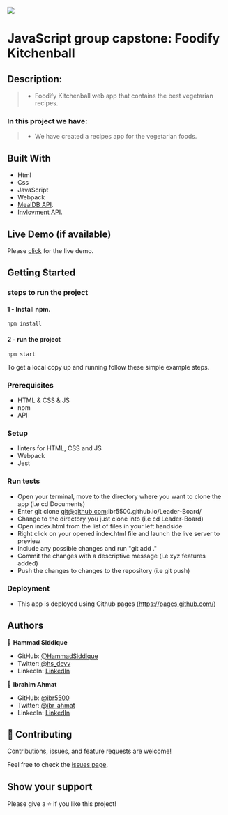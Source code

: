 ![](https://img.shields.io/badge/Microverse-blueviolet)

# JavaScript group capstone: Foodify Kitchenball

## Description:

> - Foodify Kitchenball web app that contains the best vegetarian recipes.

### In this project we have:

> - We have created a recipes app for the vegetarian foods.

## Built With

- Html
- Css
- JavaScript
- Webpack
- [MealDB API](https://www.themealdb.com/api.php).
- [Invlovment API](https://www.notion.so/microverse/Involvement-API-869e60b5ad104603aa6db59e08150270).

## Live Demo (if available)

Please [click](https://hammadsiddique.github.io/Foodify-Kitchenball/index.html) for the live demo.

## Getting Started

### steps to run the project

#### 1 - Install npm.

```
npm install
```

#### 2 - run the project

```
npm start
```

To get a local copy up and running follow these simple example steps.

### Prerequisites

- HTML & CSS & JS
- npm
- API

### Setup

- linters for HTML, CSS and JS
- Webpack
- Jest

### Run tests

- Open your terminal, move to the directory where you want to clone the app (i.e cd Documents)
- Enter git clone git@github.com:ibr5500.github.io/Leader-Board/
- Change to the directory you just clone into (i.e cd Leader-Board)
- Open index.html from the list of files in your left handside
- Right click on your opened index.html file and launch the live server to preview
- Include any possible changes and run "git add ."
- Commit the changes with a descriptive message (i.e xyz features added)
- Push the changes to changes to the repository (i.e git push)

### Deployment

- This app is deployed using Github pages (https://pages.github.com/)

## Authors

👤 **Hammad Siddique**

- GitHub: [@HammadSiddique](https://github.com/HammadSiddique)
- Twitter: [@hs_devv](https://twitter.com/hs_devv)
- LinkedIn: [LinkedIn](https://www.linkedin.com/in/hammad-siddique-6a5469231/)

👤 **Ibrahim Ahmat**

- GitHub: [@ibr5500](https://github.com/ibr5500)
- Twitter: [@ibr_ahmat](https://twitter.com/ibr_ahmat)
- LinkedIn: [LinkedIn](https://www.linkedin.com/in/ibrahim-ahmat-b5513b1a6/)

## 🤝 Contributing

Contributions, issues, and feature requests are welcome!

Feel free to check the [issues page](../../issues/).

## Show your support

Please give a ⭐️ if you like this project!
